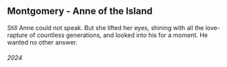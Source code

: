 ## Montgomery - Anne of the Island

Still Anne could not speak. But she lifted her eyes, shining with all the love-rapture of countless generations, and looked into his for a moment. He wanted no other answer.

###### 2024